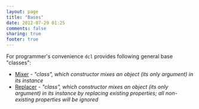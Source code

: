 ```yaml
---
layout: page
title: "Bases"
date: 2012-07-29 01:25
comments: false
sharing: true
footer: true
---
```


For programmer's convenience `dcl` provides following general base "classes":

* [Mixer](/docs/bases/mixer) - *"class", which constructor mixes an object
(its only argument) in its instance*
* [Replacer](/docs/bases/replacer) - *"class", which constructor mixes an object
(its only argument) in its instance by replacing existing properties;
all non-existing properties will be ignored*
